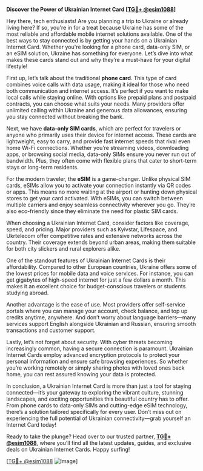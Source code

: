 **Discover the Power of Ukrainian Internet Card [[TG💪+ @esim1088](https://t.me/s/esim1088)]**

Hey there, tech enthusiasts! Are you planning a trip to Ukraine or already living here? If so, you're in for a treat because Ukraine has some of the most reliable and affordable mobile internet solutions available. One of the best ways to stay connected is by getting your hands on a Ukrainian Internet Card. Whether you're looking for a phone card, data-only SIM, or an eSIM solution, Ukraine has something for everyone. Let’s dive into what makes these cards stand out and why they’re a must-have for your digital lifestyle!

First up, let’s talk about the traditional **phone card**. This type of card combines voice calls with data usage, making it ideal for those who need both communication and internet access. It’s perfect if you want to make local calls while staying online. With options like prepaid plans and postpaid contracts, you can choose what suits your needs. Many providers offer unlimited calling within Ukraine and generous data allowances, ensuring you stay connected without breaking the bank.

Next, we have **data-only SIM cards**, which are perfect for travelers or anyone who primarily uses their device for internet access. These cards are lightweight, easy to carry, and provide fast internet speeds that rival even home Wi-Fi connections. Whether you’re streaming videos, downloading apps, or browsing social media, data-only SIMs ensure you never run out of bandwidth. Plus, they often come with flexible plans that cater to short-term stays or long-term residents.

For the modern traveler, the **eSIM** is a game-changer. Unlike physical SIM cards, eSIMs allow you to activate your connection instantly via QR codes or apps. This means no more waiting at the airport or hunting down physical stores to get your card activated. With eSIMs, you can switch between multiple carriers and enjoy seamless connectivity wherever you go. They’re also eco-friendly since they eliminate the need for plastic SIM cards.

When choosing a Ukrainian Internet Card, consider factors like coverage, speed, and pricing. Major providers such as Kyivstar, Lifespace, and Ukrtelecom offer competitive rates and extensive networks across the country. Their coverage extends beyond urban areas, making them suitable for both city slickers and rural explorers alike.

One of the standout features of Ukrainian Internet Cards is their affordability. Compared to other European countries, Ukraine offers some of the lowest prices for mobile data and voice services. For instance, you can get gigabytes of high-speed internet for just a few dollars a month. This makes it an excellent choice for budget-conscious travelers or students studying abroad.

Another advantage is the ease of use. Most providers offer self-service portals where you can manage your account, check balance, and top up credits anytime, anywhere. And don’t worry about language barriers—many services support English alongside Ukrainian and Russian, ensuring smooth transactions and customer support.

Lastly, let’s not forget about security. With cyber threats becoming increasingly common, having a secure connection is paramount. Ukrainian Internet Cards employ advanced encryption protocols to protect your personal information and ensure safe browsing experiences. So whether you’re working remotely or simply sharing photos with loved ones back home, you can rest assured knowing your data is protected.

In conclusion, a Ukrainian Internet Card is more than just a tool for staying connected—it’s your gateway to exploring the vibrant culture, stunning landscapes, and exciting opportunities this beautiful country has to offer. From phone cards to data-only SIMs and cutting-edge eSIM technology, there’s a solution tailored specifically for every user. Don’t miss out on experiencing the full potential of Ukrainian connectivity—grab yourself an Internet Card today!

Ready to take the plunge? Head over to our trusted partner, **[TG💪+ @esim1088](https://t.me/s/esim1088)**, where you’ll find all the latest updates, guides, and exclusive deals on Ukrainian Internet Cards. Happy surfing!

[[TG💪+ @esim1088](https://t.me/s/esim1088) ![Image](https://i.postimg.cc/Y0z9fWf4/image.png)]